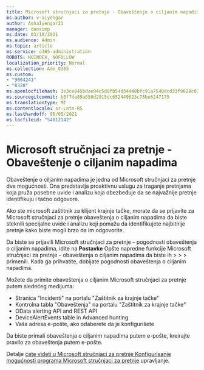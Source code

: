 ```yaml
---
title: Microsoft stručnjaci za pretnje - Obaveštenje o ciljanim napadima
ms.author: v-aiyengar
author: AshaIyengar21
manager: dansimp
ms.date: 03/10/2021
ms.audience: Admin
ms.topic: article
ms.service: o365-administration
ROBOTS: NOINDEX, NOFOLLOW
localization_priority: Normal
ms.collection: Adm_O365
ms.custom:
- "9004241"
- "8320"
ms.openlocfilehash: 3e3ce845bdae94c5d0fb54d34448bfc91a7540dcd33f9820c030406f19108f97
ms.sourcegitcommit: b5f7da89a650d2915dc652449623c78be6247175
ms.translationtype: MT
ms.contentlocale: sr-Latn-RS
ms.lasthandoff: 08/05/2021
ms.locfileid: "54012142"
---
```

# <a name="microsoft-threat-experts---targeted-attack-notification"></a>Microsoft stručnjaci za pretnje - Obaveštenje o ciljanim napadima

Obaveštenje o ciljanim napadima je jedna od Microsoft stručnjaci za pretnje dve mogućnosti. Ona predstavlja proaktivnu uslugu za traganje pretnjama koja pruža posebne uvide i analizu koja obezbeđuje da se najvažnije pretnje identifikuju i tačno odgovore.

Ako ste microsoft zaštitnik za klijent krajnje tačke, morate da se prijavite za Microsoft stručnjaci za pretnje obaveštenja o ciljanim napadima da biste steknili specijalne uvide i analizu koji pomažu da identifikujete najbitnije pretnje kako biste mogli brzo da im odgovorite.

Da biste se prijavili Microsoft stručnjaci za pretnje – pogodnosti obaveštenja o ciljanim napadima, idite na **Postavke** Opšte napredne funkcije Microsoft stručnjaci za pretnje – obaveštenja o ciljanim napadima da biste ih  >    >    >   primenili. Kada ga prihvatite, dobijate pogodnosti obaveštenja o ciljanim napadima.

Možete da primite obaveštenja o ciljanim Microsoft stručnjaci za pretnje putem sledećeg medijuma:

- Stranica "Incidenti" na portalu "Zaštitnik za krajnje tačke"
- Kontrolna tabla "Obaveštenja" na portalu "Zaštitnik za krajnje tačke"
- OData alerting API and REST API
- DeviceAlertEvents table in Advanced hunting
- Vaša adresa e-pošte, ako odaberete da je konfigurišete

Da biste primali obaveštenja o ciljanim napadima putem e-pošte, kreirajte pravilo za obaveštenja putem e-pošte. 

Detalje [ćete videti u Microsoft stručnjaci za pretnje Konfigurisanje mogućnosti programa Microsoft stručnjaci za pretnje](/windows/security/threat-protection/microsoft-defender-atp/configure-microsoft-threat-experts) upravljanje.
